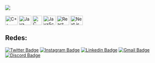 ## <img src="https://readme-typing-svg.herokuapp.com?color=F7F7F7&lines=cout+%3C%3C+%22Falaa+Devs!+Eu+sou+o+Bruno+Ruan,+estudante+e+desenvolvedor+de+software%22;" />

<div style="display: inline_block">
  <img align="center" alt="C++" height="30" width="40" src="https://cdn.jsdelivr.net/gh/devicons/devicon/icons/cplusplus/cplusplus-original.svg">
  <img align="center" alt="Java" height="30" width="40" src="https://cdn.jsdelivr.net/gh/devicons/devicon/icons/java/java-original.svg">
  <img align="center" alt="C" height="30" width="30" src="https://cdn.jsdelivr.net/gh/devicons/devicon/icons/c/c-original.svg">
  <img align="center" alt="JavaScript" height="30" width="40" src="https://cdn.jsdelivr.net/gh/devicons/devicon/icons/javascript/javascript-original.svg">
  <img align="center" alt="React" height="30" width="40" src="https://cdn.jsdelivr.net/gh/devicons/devicon/icons/react/react-original.svg">
  <img align="center" alt="Next.js" height="30" width="40" src="https://cdn.jsdelivr.net/gh/devicons/devicon/icons/nextjs/nextjs-original.svg">
</div>

## Redes:
[![Twitter Badge](https://img.shields.io/badge/-Twitter-1DA1F2?style=flat-square&logo=twitter&logoColor=white&link=https://twitter.com/eibrunoru4n)](https://twitter.com/eibrunoru4n)
[![Instagram Badge](https://img.shields.io/badge/-Instagram-E4405F?style=flat-square&logo=instagram&logoColor=white&link=https://instagram.com/eibrunoruan)](https://instagram.com/eibrunoruan)
[![Linkedin Badge](https://img.shields.io/badge/-LinkedIn-0077B5?style=flat-square&logo=linkedin&logoColor=white&link=https://linkedin.com/in/eibrunoruan)](https://linkedin.com/in/eibrunoruan)
[![Gmail Badge](https://img.shields.io/badge/-Gmail-D14836?style=flat-square&logo=gmail&logoColor=white&link=mailto:eibrunoruan@gmail.com)](mailto:eibrunoruan@gmail.com)
[![Discord Badge](https://img.shields.io/badge/-Discord-7289DA?style=flat-square&logo=discord&logoColor=white&link=https://discord.com/invite/eibrunoruan)](https://discord.com/invite/eibrunoruan)

